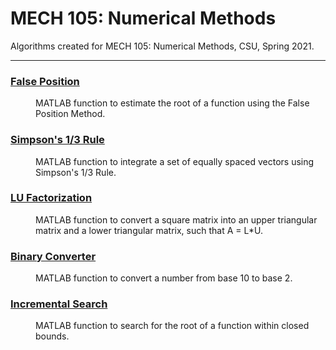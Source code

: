 # MECH 105: Numerical Methods
Algorithms created for MECH 105: Numerical Methods, CSU, Spring 2021.

***

### [False Position](github.com/katie-plese/MECH-105)
<dl>
<dd>MATLAB function to estimate the root of a function using the False Position Method.</dd>
</dl>

### [Simpson's 1/3 Rule](github.com/katie-plese/MECH-105)
<dl>
<dd>MATLAB function to integrate a set of equally spaced vectors using Simpson's 1/3 Rule.</dd>
</dl>

### [LU Factorization](github.com/katie-plese/MECH-105)
<dl>
<dd>MATLAB function to convert a square matrix into an upper triangular matrix and a lower triangular matrix, such that A = L*U.</dd>
</dl>

### [Binary Converter](github.com/katie-plese/MECH-105)
<dl>
<dd>MATLAB function to convert a number from base 10 to base 2.</dd>
</dl>

### [Incremental Search](github.com/katie-plese/MECH-105)
<dl>
<dd>MATLAB function to search for the root of a function within closed bounds.</dd>
</dl>
